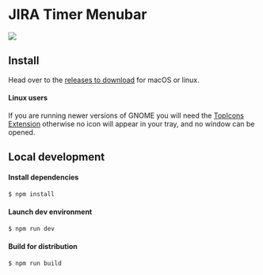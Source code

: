 # JIRA Timer Menubar

<img src="/static/demo.gif?raw=true">

## Install

Head over to the [releases to download](https://github.com/alexcroox/jira-timer-menubar/releases/latest) for macOS or linux.

#### Linux users

If you are running newer versions of GNOME you will need the 
[TopIcons Extension](https://extensions.gnome.org/extension/495/topicons/)
otherwise no icon will appear in your tray, and no window can be opened.

## Local development

#### Install dependencies

```bash
$ npm install
```

#### Launch dev environment

```bash
$ npm run dev
```

#### Build for distribution

```bash
$ npm run build
```
